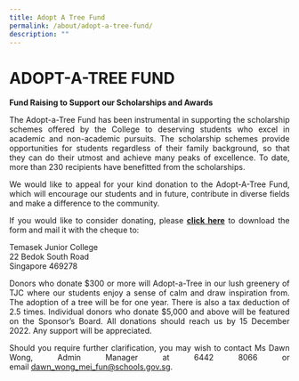 ```yaml
---
title: Adopt A Tree Fund
permalink: /about/adopt-a-tree-fund/
description: ""
---
```


# ADOPT-A-TREE FUND

**Fund Raising to Support our Scholarships and Awards**

  

<p style="text-align: justify;">The Adopt-a-Tree Fund has been instrumental in supporting the scholarship schemes offered by the College to deserving students who excel in academic and non-academic pursuits. The scholarship schemes provide opportunities for students regardless of their family background, so that they can do their utmost and achieve many peaks of excellence. To date, more than 230 recipients have benefitted from the scholarships.</p>

<p style="text-align: justify;">We would like to appeal for your kind donation to the Adopt-A-Tree Fund, which will encourage our students and in future, contribute in diverse fields and make a difference to the community.</p>

<p style="text-align: justify;">If you would like to consider donating, please <a href="/files/About/Adopt%20A%20Tree%20form%20002.pdf" target="_blank"><b>click here</b></a> to download the form and mail it with the cheque to:</p>


Temasek Junior College   
22 Bedok South Road   
Singapore 469278

<p style="text-align: justify;">Donors who donate $300 or more will Adopt-a-Tree in our lush greenery of TJC where our students enjoy a sense of calm and draw inspiration from. The adoption of a tree will be for one year. There is also a tax deduction of 2.5 times. Individual donors who donate $5,000 and above will be featured on the Sponsor’s Board. All donations should reach us by 15 December 2022. Any support will be appreciated.</p>


<p style="text-align: justify;">Should you require further clarification, you may wish to contact Ms Dawn Wong, Admin Manager at 6442 8066 or email <a href="mailto:dawn_wong_mei_fun@schools.gov.sg">dawn_wong_mei_fun@schools.gov.sg</a>.</p>